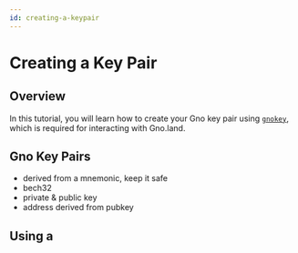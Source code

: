 ```yaml
---
id: creating-a-keypair
---
```


# Creating a Key Pair

## Overview

In this tutorial, you will learn how to create your Gno key pair using 
[`gnokey`](../../gno-tooling/cli/gnokey/gnokey.md), which is required for interacting
with Gno.land. 


## Gno Key Pairs
- derived from a mnemonic, keep it safe
- bech32
- private & public key
- address derived from pubkey


## Using a 

